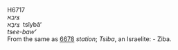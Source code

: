 <body>
  <p>H6717<br>  ציבא  <br> צִּיבָּא  ‎  tsı̂ybâ‘  <br><i>tsee-baw‘ </i><br>From the same as <a href="h6678.htm">6678</a>  <i>station</i>; <i>Tsiba</i>, an Israelite: - Ziba.<br></p>
 </body>